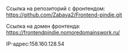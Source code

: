 Ссылка на репозиторий с фронтендом: https://github.com/Zabava2/Frontend-pindie.git

Ссылка на домен фронтенда: https://frontendpindie.nomoredomainswork.ru/

IP-адрес:158.160.128.54

